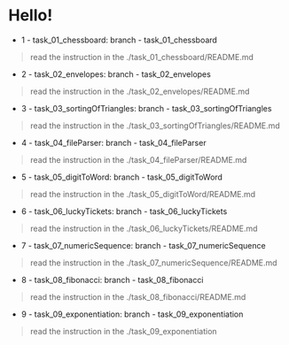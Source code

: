 # Hello!

* 1 - task_01_chessboard: branch - task_01_chessboard
>   read the instruction in the ./task_01_chessboard/README.md

* 2 - task_02_envelopes: branch - task_02_envelopes
>   read the instruction in the ./task_02_envelopes/README.md

* 3 - task_03_sortingOfTriangles: branch - task_03_sortingOfTriangles
> read the instruction in the ./task_03_sortingOfTriangles/README.md

* 4 - task_04_fileParser: branch - task_04_fileParser
> read the instruction in the ./task_04_fileParser/README.md

* 5 - task_05_digitToWord: branch - task_05_digitToWord
> read the instruction in the ./task_05_digitToWord/README.md

* 6 - task_06_luckyTickets: branch - task_06_luckyTickets
> read the instruction in the ./task_06_luckyTickets/README.md

* 7 - task_07_numericSequence: branch - task_07_numericSequence
> read the instruction in the ./task_07_numericSequence/README.md

* 8 - task_08_fibonacci: branch - task_08_fibonacci
> read the instruction in the ./task_08_fibonacci/README.md

* 9 - task_09_exponentiation: branch - task_09_exponentiation
> read the instruction in the ./task_09_exponentiation